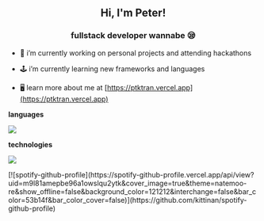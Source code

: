 <h2 align="center">Hi, I'm Peter!</h2>
<h3 align="center">fullstack developer wannabe 😪</h3>

- 🔭 i’m currently working on personal projects and attending hackathons

- 🕹️ i’m currently learning new frameworks and languages

- 🖥️ learn more about me at [https://ptktran.vercel.app](https://ptktran.vercel.app)

<b>languages</b>
<p align="left">
  <a href="https://skillicons.dev">
    <img src="https://skillicons.dev/icons?i=html,css,js,py,java,c,php,bash,mysql&theme=dark" />
  </a>
</p>

<b>technologies</b>
<p align="left">
  <a href="https://skillicons.dev">
    <img src="https://skillicons.dev/icons?i=react,svelte,angular,nodejs,tailwind,bootstrap,github&theme=dark" />
  </a>
</p>

<div>
[![spotify-github-profile](https://spotify-github-profile.vercel.app/api/view?uid=m9l81amepbe96a1owslqu2ytk&cover_image=true&theme=natemoo-re&show_offline=false&background_color=121212&interchange=false&bar_color=53b14f&bar_color_cover=false)](https://github.com/kittinan/spotify-github-profile)
</div>
